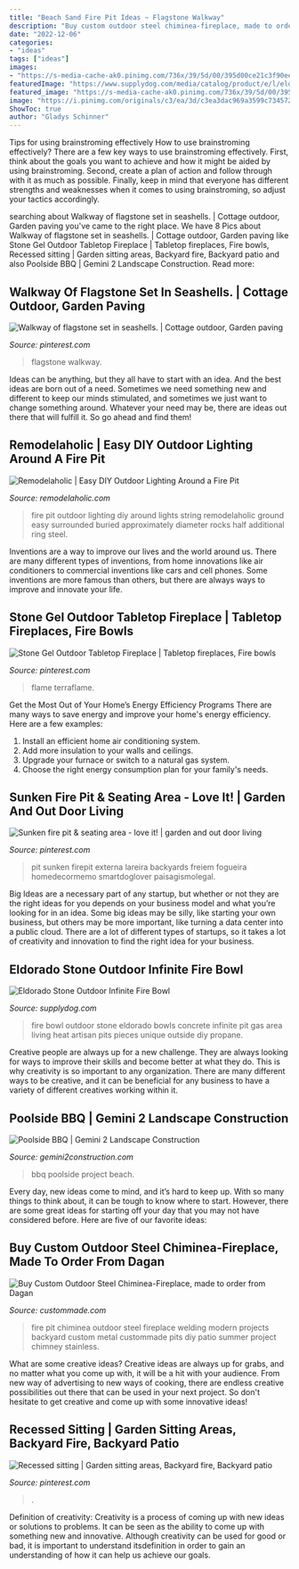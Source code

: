 ```yaml
---
title: "Beach Sand Fire Pit Ideas ~ Flagstone Walkway"
description: "Buy custom outdoor steel chiminea-fireplace, made to order from dagan"
date: "2022-12-06"
categories:
- "ideas"
tags: ["ideas"]
images:
- "https://s-media-cache-ak0.pinimg.com/736x/39/5d/00/395d00ce21c3f90eefca22c2afe05bd0.jpg"
featuredImage: "https://www.supplydog.com/media/catalog/product/e/l/eldorado-firebowl-infinite-sample-01.jpg"
featured_image: "https://s-media-cache-ak0.pinimg.com/736x/39/5d/00/395d00ce21c3f90eefca22c2afe05bd0.jpg"
image: "https://i.pinimg.com/originals/c3/ea/3d/c3ea3dac969a3599c734572ebed18a4c.jpg"
ShowToc: true
author: "Gladys Schinner"
---
```



Tips for using brainstroming effectively
How to use brainstroming effectively?
There are a few key ways to use brainstroming effectively. First, think about the goals you want to achieve and how it might be aided by using brainstroming. Second, create a plan of action and follow through with it as much as possible. Finally, keep in mind that everyone has different strengths and weaknesses when it comes to using brainstroming, so adjust your tactics accordingly.

	

		
searching about Walkway of flagstone set in seashells. | Cottage outdoor, Garden paving you've came to the right place. We have 8 Pics about Walkway of flagstone set in seashells. | Cottage outdoor, Garden paving like Stone Gel Outdoor Tabletop Fireplace | Tabletop fireplaces, Fire bowls, Recessed sitting | Garden sitting areas, Backyard fire, Backyard patio and also Poolside BBQ | Gemini 2 Landscape Construction. Read more:
		
    
## Walkway Of Flagstone Set In Seashells. | Cottage Outdoor, Garden Paving

<img loading=lazy src="https://i.pinimg.com/736x/30/a8/76/30a8760ac0e7c46d6cd53b439fed6e8d--breezeway-flagstone.jpg" onerror="this.onerror=null;this.src='https://tse4.mm.bing.net/th?id=OIP.U8GxOH_iBwUi_QLKJd4YqgHaFj&amp;pid=15.1';" alt="Walkway of flagstone set in seashells. | Cottage outdoor, Garden paving">

_Source: pinterest.com_

>flagstone walkway. 

	

Ideas can be anything, but they all have to start with an idea. And the best ideas are born out of a need. Sometimes we need something new and different to keep our minds stimulated, and sometimes we just want to change something around. Whatever your need may be, there are ideas out there that will fulfill it. So go ahead and find them!

    
## Remodelaholic | Easy DIY Outdoor Lighting Around A Fire Pit

<img loading=lazy src="http://www.remodelaholic.com/wp-content/uploads/2016/08/DIY-outdoor-lighting-posts-for-string-lights-around-a-fire-pit-featured-on-@Remodelaholic-wm.jpg" onerror="this.onerror=null;this.src='https://tse3.mm.bing.net/th?id=OIP.9BqI0szES7knaSRtaSqbXgHaJ4&amp;pid=15.1';" alt="Remodelaholic | Easy DIY Outdoor Lighting Around a Fire Pit">

_Source: remodelaholic.com_

>fire pit outdoor lighting diy around lights string remodelaholic ground easy surrounded buried approximately diameter rocks half additional ring steel. 

	

Inventions are a way to improve our lives and the world around us. There are many different types of inventions, from home innovations like air conditioners to commercial inventions like cars and cell phones. Some inventions are more famous than others, but there are always ways to improve and innovate your life.

    
## Stone Gel Outdoor Tabletop Fireplace | Tabletop Fireplaces, Fire Bowls

<img loading=lazy src="https://i.pinimg.com/originals/c3/ea/3d/c3ea3dac969a3599c734572ebed18a4c.jpg" onerror="this.onerror=null;this.src='https://tse3.mm.bing.net/th?id=OIP.T_BKV8-092vU40Pl7HtYUwHaHa&amp;pid=15.1';" alt="Stone Gel Outdoor Tabletop Fireplace | Tabletop fireplaces, Fire bowls">

_Source: pinterest.com_

>flame terraflame. 

	

Get the Most Out of Your Home’s Energy Efficiency Programs
There are many ways to save energy and improve your home's energy efficiency. Here are a few examples:
1. Install an efficient home air conditioning system.
2. Add more insulation to your walls and ceilings.
3. Upgrade your furnace or switch to a natural gas system.
4. Choose the right energy consumption plan for your family's needs.

    
## Sunken Fire Pit &amp; Seating Area - Love It! | Garden And Out Door Living

<img loading=lazy src="https://s-media-cache-ak0.pinimg.com/736x/39/5d/00/395d00ce21c3f90eefca22c2afe05bd0.jpg" onerror="this.onerror=null;this.src='https://tse2.mm.bing.net/th?id=OIP.y1PATJp0vGlTwDTcihd8zwHaJ3&amp;pid=15.1';" alt="Sunken fire pit &amp; seating area - love it! | garden and out door living">

_Source: pinterest.com_

>pit sunken firepit externa lareira backyards freiem fogueira homedecormemo smartdoglover paisagismolegal. 

	

Big Ideas are a necessary part of any startup, but whether or not they are the right ideas for you depends on your business model and what you’re looking for in an idea. Some big ideas may be silly, like starting your own business, but others may be more important, like turning a data center into a public cloud. There are a lot of different types of startups, so it takes a lot of creativity and innovation to find the right idea for your business.

    
## Eldorado Stone Outdoor Infinite Fire Bowl

<img loading=lazy src="https://www.supplydog.com/media/catalog/product/e/l/eldorado-firebowl-infinite-sample-01.jpg" onerror="this.onerror=null;this.src='https://tse2.mm.bing.net/th?id=OIP.uy-NZ-L39Gex7j0MZ-b8igHaHa&amp;pid=15.1';" alt="Eldorado Stone Outdoor Infinite Fire Bowl">

_Source: supplydog.com_

>fire bowl outdoor stone eldorado bowls concrete infinite pit gas area living heat artisan pits pieces unique outside diy propane. 

	

Creative people are always up for a new challenge. They are always looking for ways to improve their skills and become better at what they do. This is why creativity is so important to any organization. There are many different ways to be creative, and it can be beneficial for any business to have a variety of different creatives working within it.

    
## Poolside BBQ | Gemini 2 Landscape Construction

<img loading=lazy src="https://www.gemini2construction.com/wp-content/uploads/2014/01/project-19_04.jpg" onerror="this.onerror=null;this.src='https://tse4.mm.bing.net/th?id=OIP.ZJYdxpim2A2CVoWpSgZPhAHaFj&amp;pid=15.1';" alt="Poolside BBQ | Gemini 2 Landscape Construction">

_Source: gemini2construction.com_

>bbq poolside project beach. 

	

Every day, new ideas come to mind, and it’s hard to keep up. With so many things to think about, it can be tough to know where to start. However, there are some great ideas for starting off your day that you may not have considered before. Here are five of our favorite ideas: 

    
## Buy Custom Outdoor Steel Chiminea-Fireplace, Made To Order From Dagan

<img loading=lazy src="https://images.custommade.com/QWaVWvV3drddir-IJaZ4IzImytw=/custommade-photosets/38639/38639.347194.jpg" onerror="this.onerror=null;this.src='https://tse4.mm.bing.net/th?id=OIP.wGnuFHqRLKyoKwglYD75EgHaJ4&amp;pid=15.1';" alt="Buy Custom Outdoor Steel Chiminea-Fireplace, made to order from Dagan">

_Source: custommade.com_

>fire pit chiminea outdoor steel fireplace welding modern projects backyard custom metal custommade pits diy patio summer project chimney stainless. 

	

What are some creative ideas?
Creative ideas are always up for grabs, and no matter what you come up with, it will be a hit with your audience. From new way of advertising to new ways of cooking, there are endless creative possibilities out there that can be used in your next project. So don't hesitate to get creative and come up with some innovative ideas!

    
## Recessed Sitting | Garden Sitting Areas, Backyard Fire, Backyard Patio

<img loading=lazy src="https://i.pinimg.com/736x/79/52/84/795284bb3fa9a50e13d31519f4f46b68--foyers.jpg" onerror="this.onerror=null;this.src='https://tse4.mm.bing.net/th?id=OIP.FE-t2cvSAbS76ZbWSMHP0ADzEs&amp;pid=15.1';" alt="Recessed sitting | Garden sitting areas, Backyard fire, Backyard patio">

_Source: pinterest.com_

>. 

	

Definition of creativity:
Creativity is a process of coming up with new ideas or solutions to problems. It can be seen as the ability to come up with something new and innovative. Although creativity can be used for good or bad, it is important to understand itsdefinition in order to gain an understanding of how it can help us achieve our goals.

